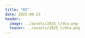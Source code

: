 ```yaml
---
title: "05"
date: 2025-08-23
header:
  image: ../assets/2025_t/dva.png
  teaser: ../assets/2025_t/dva.png
---
```



